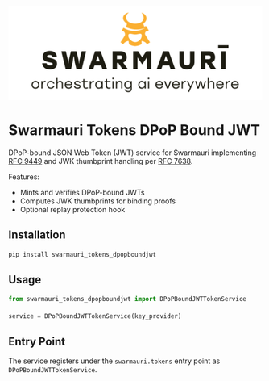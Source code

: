 ![Swamauri Logo](https://github.com/swarmauri/swarmauri-sdk/blob/3d4d1cfa949399d7019ae9d8f296afba773dfb7f/assets/swarmauri.brand.theme.svg)

# Swarmauri Tokens DPoP Bound JWT

DPoP-bound JSON Web Token (JWT) service for Swarmauri implementing
[RFC 9449](https://www.rfc-editor.org/rfc/rfc9449) and JWK thumbprint
handling per [RFC 7638](https://www.rfc-editor.org/rfc/rfc7638).

Features:
- Mints and verifies DPoP-bound JWTs
- Computes JWK thumbprints for binding proofs
- Optional replay protection hook

## Installation

```bash
pip install swarmauri_tokens_dpopboundjwt
```

## Usage

```python
from swarmauri_tokens_dpopboundjwt import DPoPBoundJWTTokenService

service = DPoPBoundJWTTokenService(key_provider)
```

## Entry Point

The service registers under the `swarmauri.tokens` entry point as
`DPoPBoundJWTTokenService`.
